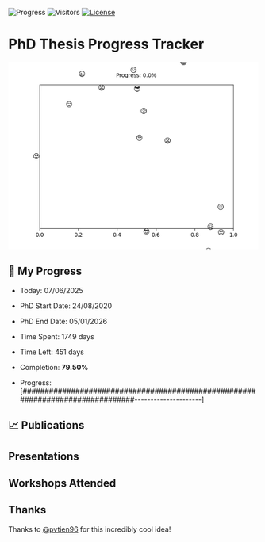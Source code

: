 ![Progress](https://img.shields.io/badge/Progress-79.50%25-69be63?style=flat-square)
![Visitors](https://api.visitorbadge.io/api/combined?path=https%3A%2F%2Fgithub.com%2Fpvtien96%2FPhD_Thesis_Tracker&label=Views&labelColor=%2337d67a&countColor=%23ff8a65&style=flat-square)
[![License](https://img.shields.io/badge/License-Apache_2.0-blue.svg)](https://opensource.org/licenses/Apache-2.0)

# PhD Thesis Progress Tracker

<td style="width: 10%; padding: 10px; border: none;">
      <img src="progress.gif" alt="Progress" style="height: 10%">
</td>

## :calendar: My Progress

- Today: 07/06/2025
- PhD Start Date: 24/08/2020
- PhD End Date: 05/01/2026

- Time Spent: 1749 days
- Time Left: 451 days
- Completion: <b>79.50%</b>
- Progress: [###############################################################################---------------------]

## 📈 Publications

## Presentations

## Workshops Attended

## Thanks

Thanks to [@pvtien96](https://github.com/pvtien96) for this incredibly cool idea!

